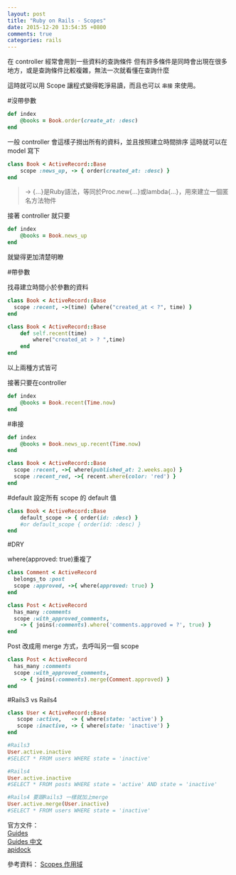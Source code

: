 ```yaml
---
layout: post
title: "Ruby on Rails - Scopes"
date: 2015-12-20 13:54:35 +0800
comments: true
categories: rails
---
```


在 controller 經常會用到一些資料的查詢條件
但有許多條件是同時會出現在很多地方，或是查詢條件比較複雜，無法一次就看懂在查詢什麼

這時就可以用 Scope 讓程式變得乾淨易讀，而且也可以 `串接` 來使用。

<!-- more -->

#沒帶參數

```ruby
def index
	@books = Book.order(create_at: :desc)
end
```
一般 controller 會這樣子撈出所有的資料，並且按照建立時間排序
這時就可以在 model 寫下

```ruby
class Book < ActiveRecord::Base
    scope :news_up, -> { order(created_at: :desc) }
end
```
>-> {...}是Ruby語法，等同於Proc.new{...}或lambda{...}，用來建立一個匿名方法物件

接著 controller 就只要

```ruby
def index
	@books = Book.news_up
end
```
就變得更加清楚明瞭

#帶參數

找尋建立時間小於參數的資料

```ruby
class Book < ActiveRecord::Base
  scope :recent, ->(time) {where("created_at < ?", time) }
end
```

```ruby
class Book < ActiveRecord::Base
    def self.recent(time)
        where("created_at > ? ",time)
    end
end
```
以上兩種方式皆可

接著只要在controller

```ruby
def index
	@books = Book.recent(Time.now)
end
```

#串接

```ruby
def index
	@books = Book.news_up.recent(Time.now)
end
```

```ruby
class Book < ActiveRecord::Base
  scope :recent, ->{ where(published_at: 2.weeks.ago) }
  scope :recent_red, ->{ recent.where(color: 'red') }
end
```

#default
設定所有 scope 的 default 值

```ruby
class Book < ActiveRecord::Base
    default_scope -> { order(id: :desc) }
    #or default_scope { order(id: :desc) }
end
```

#DRY

where(approved: true)重複了

```ruby
class Comment < ActiveRecord  belongs_to :post  scope :approved, ->{ where(approved: true) }end

class Post < ActiveRecord  has_many :comments  scope :with_approved_comments,    -> { joins(:comments).where('comments.approved = ?', true) }end
```

Post 改成用 merge 方式，去呼叫另一個 scope

```ruby
class Post < ActiveRecord  has_many :comments  scope :with_approved_comments,    -> { joins(:comments).merge(Comment.approved) }end
```

#Rails3 vs Rails4

```ruby
class User < ActiveRecord::Base   scope :active,   -> { where(state: 'active') }   scope :inactive, -> { where(state: 'inactive') }end
```

```ruby
#Rails3
User.active.inactive
#SELECT * FROM users WHERE state = 'inactive'

#Rails4
User.active.inactive
#SELECT * FROM posts WHERE state = 'active' AND state = 'inactive'

#Rails4 要跟Rails3 一樣就加上merge
User.active.merge(User.inactive)
#SELECT * FROM users WHERE state = 'inactive'
```

官方文件：  
[Guides](http://guides.rubyonrails.org/active_record_querying.html#scopes)  
[Guides 中文](http://rails.ruby.tw/active_record_querying.html#%E4%BD%9C%E7%94%A8%E5%9F%9F)  
[apidock](http://apidock.com/rails/ActiveRecord/NamedScope/ClassMethods/scope)

參考資料：
[Scopes 作用域](https://ihower.tw/rails4/activerecord-query.html)